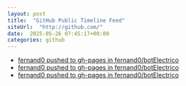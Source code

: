 ```yaml
---
layout: post
title:  "GitHub Public Timeline Feed"
siteUrl:  "http://github.com/"
date:  2025-05-26 07:45:17+00:00
categories: github
---
```

*  [fernand0 pushed to gh-pages in fernand0/botElectrico](https://github.com/fernand0/botElectrico/compare/c67c6e808f...751d620495)
*  [fernand0 pushed to gh-pages in fernand0/botElectrico](https://github.com/fernand0/botElectrico/compare/fc04aba446...6e2a8ba294)
*  [fernand0 pushed to gh-pages in fernand0/botElectrico](https://github.com/fernand0/botElectrico/compare/801b4335b7...08fb59098b)
